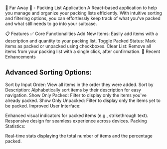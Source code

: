 🌴 Far Away 💼 - Packing List Application
A React-based application to help you manage and organize your packing lists efficiently. With intuitive sorting and filtering options, you can effortlessly keep track of what you've packed and what still needs to go into your suitcase.

📋 Features
✅ Core Functionalities
Add New Items: Easily add items with a description and quantity to your packing list.
Toggle Packed Status: Mark items as packed or unpacked using checkboxes.
Clear List: Remove all items from your packing list with a single click, after confirmation.
🚀 Recent Enhancements
## Advanced Sorting Options:

Sort by Input Order: View all items in the order they were added.
Sort by Description: Alphabetically sort items by their description for easy navigation.
Show Only Packed: Filter to display only the items you've already packed.
Show Only Unpacked: Filter to display only the items yet to be packed.
Improved User Interface:

Enhanced visual indicators for packed items (e.g., strikethrough text).
Responsive design for seamless experience across devices.
Packing Statistics:

Real-time stats displaying the total number of items and the percentage packed.

